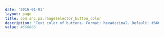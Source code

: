 ```yaml
---
date: '2016-01-01'
layout: page
title: com.snc.pa.rangeselector_button_color
description: "Text color of buttons. Format: hexadecimal. Default: #666666 "
value: #666666 
---
```

